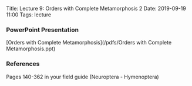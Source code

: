 Title: Lecture 9: Orders with Complete Metamorphosis 2
Date: 2019-09-19 11:00
Tags: lecture

### PowerPoint Presentation
[Orders with Complete Metamorphosis](/pdfs/Orders with Complete Metamorphosis.ppt)

### References
Pages 140-362 in your field guide (Neuroptera - Hymenoptera)
